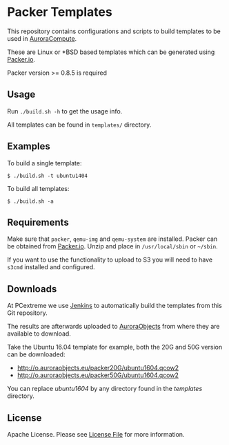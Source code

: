 # Packer Templates
This repository contains configurations and scripts to build templates to be used in [AuroraCompute](https://www.pcextreme.nl/aurora/compute).

These are Linux or *BSD based templates which can be generated using [Packer.io](https://packer.io/).

Packer version >= 0.8.5 is required

## Usage
Run `./build.sh -h` to get the usage info.

All templates can be found in `templates/` directory.

## Examples
To build a single template:

```
$ ./build.sh -t ubuntu1404
```

To build all templates:

```
$ ./build.sh -a
```

## Requirements
Make sure that `packer`, `qemu-img` and `qemu-system` are installed. Packer can be obtained from [Packer.io](https://packer.io/). Unzip and place in `/usr/local/sbin` or `~/sbin`.

If you want to use the functionality to upload to S3 you will need to have `s3cmd` installed and configured.

## Downloads
At PCextreme we use [Jenkins](https://jenkins.io/) to automatically build the templates from this Git repository.

The results are afterwards uploaded to [AuroraObjects](https://www.pcextreme.com/aurora/objects) from where they are available to download.

Take the Ubuntu 16.04 template for example, both the 20G and 50G version can be downloaded:

* http://o.auroraobjects.eu/packer20G/ubuntu1604.qcow2
* http://o.auroraobjects.eu/packer50G/ubuntu1604.qcow2

You can replace *ubuntu1604* by any directory found in the *templates* directory.

## License
Apache License. Please see [License File](LICENSE) for more information.
